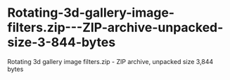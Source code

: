 # Rotating-3d-gallery-image-filters.zip---ZIP-archive-unpacked-size-3-844-bytes
Rotating 3d gallery image filters.zip - ZIP archive, unpacked size 3,844 bytes
